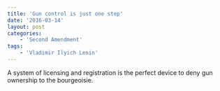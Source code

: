 ```yaml
---
title: 'Gun control is just one step'
date: '2016-03-14'
layout: post
categories:
    - 'Second Amendment'
tags:
    - 'Vladimir Ilyich Lenin'
---
```


A system of licensing and registration is the perfect device to deny gun ownership to the bourgeoisie.